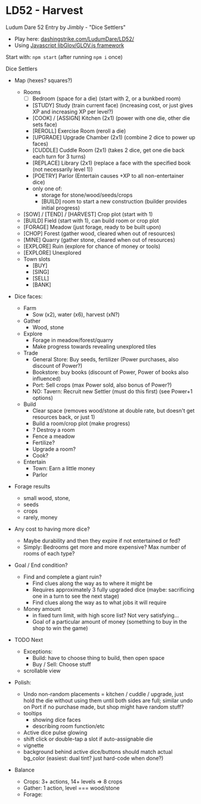 LD52 - Harvest
============================

Ludum Dare 52 Entry by Jimbly - "Dice Settlers"

* Play here: [dashingstrike.com/LudumDare/LD52/](http://www.dashingstrike.com/LudumDare/LD52/)
* Using [Javascript libGlov/GLOV.js framework](https://github.com/Jimbly/glovjs)

Start with: `npm start` (after running `npm i` once)

Dice Settlers

* Map (hexes? squares?)
  * Rooms
    * [ ] Bedroom (space for a die) (start with 2, or a bunkbed room)
    * [STUDY] Study (train current face) (increasing cost, or just gives XP and increasing XP per level?)
    * [COOK] / [ASSIGN] Kitchen (2x1) (power with one die, other die sets face)
    * [REROLL] Exercise Room (reroll a die)
    * [UPGRADE] Upgrade Chamber (2x1) (combine 2 dice to power up faces)
    * [CUDDLE] Cuddle Room (2x1) (takes 2 dice, get one die back each turn for 3 turns)
    * [REPLACE] Library (2x1) (replace a face with the specified book (not necessarily level 1))
    * [POETRY] Parlor (Entertain causes +XP to all non-entertainer dice)
    * only one of:
      * storage for stone/wood/seeds/crops
      * [BUILD] room to start a new construction (builder provides initial progress)
  * [SOW] / [TEND] / [HARVEST] Crop plot (start with 1)
  * [BUILD] Field (start with 1), can build room or crop plot
  * [FORAGE] Meadow (just forage, ready to be built upon)
  * [CHOP] Forest (gather wood, cleared when out of resources)
  * [MINE] Quarry (gather stone, cleared when out of resources)
  * [EXPLORE] Ruin (explore for chance of money or tools)
  * [EXPLORE] Unexplored
  * Town slots
    * [BUY]
    * [SING]
    * [SELL]
    * [BANK]
* Dice faces:
  * Farm
    * Sow (x2), water (x6), harvest (xN?)
  * Gather
    * Wood, stone
  * Explore
    * Forage in meadow/forest/quarry
    * Make progress towards revealing unexplored tiles
  * Trade
    * General Store: Buy seeds, fertilizer (Power purchases, also discount of Power?)
    * Bookstore: buy books (discount of Power, Power of books also influenced)
    * Port: Sell crops (max Power sold, also bonus of Power?)
    * NO: Tavern: Recruit new Settler (must do this first) (see Power+1 options)
  * Build
    * Clear space (removes wood/stone at double rate, but doesn't get resources back, or just 1)
    * Build a room/crop plot (make progress)
    * ? Destroy a room
    * Fence a meadow
    * Fertilize?
    * Upgrade a room?
    * Cook?
  * Entertain
    * Town: Earn a little money
    * Parlor
* Forage results
  * small wood, stone,
  * seeds
  * crops
  * rarely, money

* Any cost to having more dice?
  * Maybe durability and then they expire if not entertained or fed?
  * Simply: Bedrooms get more and more expensive?  Max number of rooms of each type?
* Goal / End condition?
  * Find and complete a giant ruin?
    * Find clues along the way as to where it might be
    * Requires approximately 3 fully upgraded dice (maybe: sacrificing one in a turn to see the next stage)
    * Find clues along the way as to what jobs it will require
  * Money amount
    * in fixed turn limit, with high score list?  Not very satisfying...
    * Goal of a particular amount of money (something to buy in the shop to win the game)

* TODO Next
  * Exceptions:
    * Build: have to choose thing to build, then open space
    * Buy / Sell: Choose stuff
  * scrollable view

* Polish:
  * Undo non-random placements = kitchen / cuddle / upgrade, just hold the die without using them until both sides are full; similar undo on Port if no purchase made, but shop might have random stuff?
  * tooltips
    * showing dice faces
    * describing room function/etc
  * Active dice pulse glowing
  * shift click or double-tap a slot if auto-assignable die
  * vignette
  * background behind active dice/buttons should match actual bg_color (easiest: dual tint?  just hard-code when done?)

* Balance
  * Crops: 3+ actions, 14+ levels => 8 crops
  * Gather: 1 action, level === wood/stone
  * Forage:

